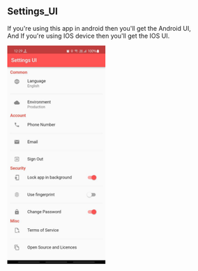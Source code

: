 ## Settings_UI

If you're using this app in android then you'll get the Android UI,  
And If you're using IOS device then you'll get the IOS UI.

 
 <img src="https://github.com/ParasRojiya/Settings_UI/blob/master/assets/outputimages/settings_ui_android.jpg" alt="Android UI" style="height:500px"/>